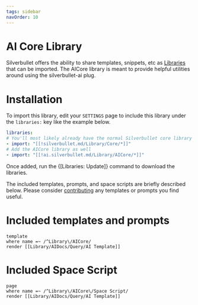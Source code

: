 ```yaml
---
tags: sidebar
navOrder: 10
---
```


# AI Core Library

Silverbullet offers the ability to share templates, snippets, etc as [Libraries](https://silverbullet.md/Libraries) that can be imported. The AICore library is meant to provide helpful utilities around using the silverbullet-ai plug.

# Installation
To import this library, edit your `SETTINGS` page to include this library under the `libraries:` key like the example below.

```yaml
libraries:
# You'll most likely already have the normal Silverbullet core library
- import: "[[!silverbullet.md/Library/Core/*]]"
# Add the AICore library as well
- import: "[[!ai.silverbullet.md/Library/AICore/*]]"
```

Once added, run the {[Libraries: Update]} command to download the libraries.


The included templates, prompts, and space scripts are briefly described below. Please consider [contributing](https://github.com/justyns/silverbullet-ai) any templates or prompts you find useful.

# Included templates and prompts

```query
template
where name =~ /^Library\/AICore/
render [[Library/AIDocs/Query/AI Template]]
```

# Included Space Script

```query
page
where name =~ /^Library\/AICore\/Space Script/
render [[Library/AIDocs/Query/AI Template]]
```

